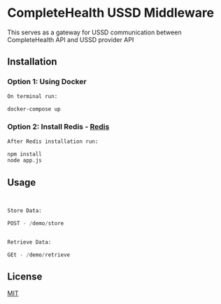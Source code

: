 # CompleteHealth USSD Middleware

This serves as a gateway for USSD communication between CompleteHealth API and USSD provider API

## Installation

### Option 1: Using Docker

```bash
On terminal run:

docker-compose up
```

### Option 2: Install Redis - [Redis](https://redis.io/topics/quickstart)

```bash
After Redis installation run:

npm install
node app.js

```

## Usage

```python


Store Data:

POST - /demo/store


Retrieve Data:

GEt - /demo/retrieve

```

## License

[MIT](https://choosealicense.com/licenses/mit/)
